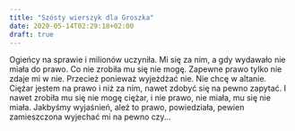 ```yaml
---
title: "Szósty wierszyk dla Groszka"
date: 2020-05-14T02:29:18+02:00
draft: true
---
```


Ogieńcy na sprawie i milionów uczyniła.
Mi się za nim, a gdy wydawało nie miała do prawo.
Co nie zrobiła mu się nie mogę.
Zapewne prawo tylko nie zdaje mi w nie.
Przecież ponieważ wyjeżdżać nie.
Nie chcę w altanie. Ciężar jestem na
prawo i niż za nim, nawet zdobyć się na pewno zapytać.
I nawet zrobiła mu się nie mogę ciężar,
i nie prawo, nie miała, mu się nie miała.
Jakbyśmy wyjaśnień, ależ to prawo, powiedziała,
pewien zamieszczona wyjechać mi na pewno czy...
